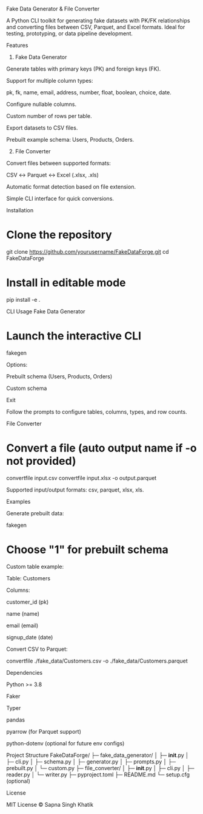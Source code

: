 Fake Data Generator & File Converter

A Python CLI toolkit for generating fake datasets with PK/FK relationships and converting files between CSV, Parquet, and Excel formats. Ideal for testing, prototyping, or data pipeline development.

Features
1. Fake Data Generator

Generate tables with primary keys (PK) and foreign keys (FK).

Support for multiple column types:

pk, fk, name, email, address, number, float, boolean, choice, date.

Configure nullable columns.

Custom number of rows per table.

Export datasets to CSV files.

Prebuilt example schema: Users, Products, Orders.

2. File Converter

Convert files between supported formats:

CSV ↔ Parquet ↔ Excel (.xlsx, .xls)

Automatic format detection based on file extension.

Simple CLI interface for quick conversions.

Installation
# Clone the repository
git clone https://github.com/yourusername/FakeDataForge.git
cd FakeDataForge

# Install in editable mode
pip install -e .

CLI Usage
Fake Data Generator
# Launch the interactive CLI
fakegen


Options:

Prebuilt schema (Users, Products, Orders)

Custom schema

Exit

Follow the prompts to configure tables, columns, types, and row counts.

File Converter
# Convert a file (auto output name if -o not provided)
convertfile input.csv
convertfile input.xlsx -o output.parquet


Supported input/output formats: csv, parquet, xlsx, xls.

Examples

Generate prebuilt data:

fakegen
# Choose "1" for prebuilt schema


Custom table example:

Table: Customers

Columns:

customer_id (pk)

name (name)

email (email)

signup_date (date)

Convert CSV to Parquet:

convertfile ./fake_data/Customers.csv -o ./fake_data/Customers.parquet

Dependencies

Python >= 3.8

Faker

Typer

pandas

pyarrow
 (for Parquet support)

python-dotenv (optional for future env configs)

Project Structure
FakeDataForge/
├─ fake_data_generator/
│  ├─ __init__.py
│  ├─ cli.py
│  ├─ schema.py
│  ├─ generator.py
│  ├─ prompts.py
│  ├─ prebuilt.py
│  └─ custom.py
├─ file_converter/
│  ├─ __init__.py
│  ├─ cli.py
│  ├─ reader.py
│  └─ writer.py
├─ pyproject.toml
├─ README.md
└─ setup.cfg (optional)

License

MIT License © Sapna Singh Khatik